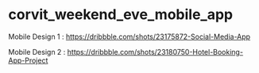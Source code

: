 # corvit_weekend_eve_mobile_app

Mobile Design 1 : https://dribbble.com/shots/23175872-Social-Media-App

Mobile Design 2 : https://dribbble.com/shots/23180750-Hotel-Booking-App-Project
 
